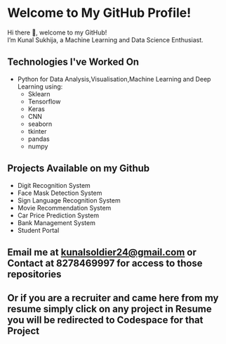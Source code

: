 # Welcome to My GitHub Profile!

Hi there 👋, welcome to my GitHub!  
I’m Kunal Sukhija, a Machine Learning and Data Science Enthusiast.

## Technologies I've Worked On
- Python for Data Analysis,Visualisation,Machine Learning and Deep Learning using:
  - Sklearn
  - Tensorflow
  - Keras
  - CNN
  - seaborn
  - tkinter
  - pandas
  - numpy

## Projects Available on my Github
- Digit Recognition System
- Face Mask Detection System
- Sign Language Recognition System
- Movie Recommendation System
- Car Price Prediction System
- Bank Management System
- Student Portal

## Email me at kunalsoldier24@gmail.com or Contact at 8278469997 for access to those repositories
## Or if you are a recruiter and came here from my resume simply click on any project in Resume you will be redirected to Codespace for that Project

